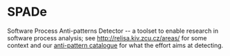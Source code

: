 # SPADe
Software Process Anti-patterns Detector -- a toolset to enable research in software process analysis; see http://relisa.kiv.zcu.cz/areas/ for some context and our [anti-pattern catalogue](https://github.com/ReliSA/Software-process-antipatterns-catalogue/blob/master/Antipatterns_catalogue.md) for what the effort aims at detecting.
